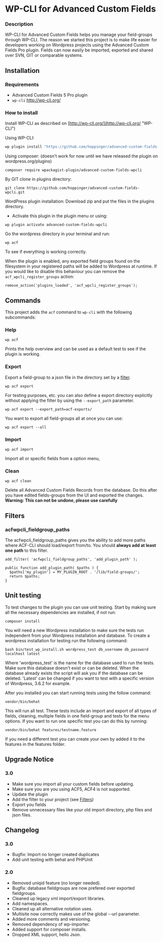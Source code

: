 # WP-CLI for Advanced Custom Fields 


### Description 

WP-CLI for Advanced Custom Fields helps you manage your field-groups through WP-CLI.
The reason we started this project is to make life easier for developers working on Wordpress projects using the Advanced Custom Fields Pro plugin.
Fields can now easily be imported, exported and shared over SVN, GIT or comparable systems.

## Installation 


### Requirements 

* Advanced Custom Fields 5 Pro plugin
* `wp-cli` http://wp-cli.org/


### How to install 

Install WP-CLI as described on [http://wp-cli.org/](http://wp-cli.org/ "WP-CLI")

Using WP-CLI:

```sh
wp plugin install "https://github.com/hoppinger/advanced-custom-fields-wpcli/archive/master.zip" --activate
```

Using composer: (doesn't work for now until we have released the plugin on wordpress.org/plugins)
```
composer require wpackagist-plugin/advanced-custom-fields-wpcli
```

By GIT clone in plugins directory:
```
git clone https://github.com/hoppinger/advanced-custom-fields-wpcli.git
```

WordPress plugin installation:
Download zip and put the files in the plugins directory.

* Activate this plugin in the plugin menu or using:
```
wp plugin activate advanced-custom-fields-wpcli
```

Go the wordpress directory in your terminal and run:
```
wp acf
```
To see if everything is working correctly.

When the plugin is enabled, any exported field groups found on the filesystem in your registered paths will be added to Wordpress at runtime.
If you would like to disable this behaviour you can remove the `acf_wpcli_register_groups` action:
```
remove_action('plugins_loaded', 'acf_wpcli_register_groups');
```

## Commands 

This project adds the `acf` command to `wp-cli` with the following subcommands:


### Help 
```
wp acf
```
Prints the help overview and can be used as a default test to see if the plugin is working.



### Export

Export a field-group to a json file in the directory set by a [filter](#filters).

```
wp acf export
```

For testing purposes, etc. you can also define a export directory explicitly without applying the filter by using the `--export_path` parameter.

```
wp acf export --export_path=acf-exports/
```

You want to export all field-groups all at once you can use:

```
wp acf export --all
```

### Import

```
wp acf import
```
Import all or specific fields from a option menu,


### Clean
```
wp acf clean
```
Delete all Advanced Custom Fields Records from the database.
Do this after you have edited fields-groups from the UI and exported the changes.
**Warning: This can not be undone, please use carefully**

## Filters


### acfwpcli_fieldgroup_paths

The acfwpcli_fieldgroup_paths gives you the ability to add more paths where ACF-CLI should load/export from/to.
You should **always add at least one path** to this filter.

```
add_filter( 'acfwpcli_fieldgroup_paths', 'add_plugin_path' );

public function add_plugin_path( $paths ) {
  $paths['my_plugin'] = MY_PLUGIN_ROOT . '/lib/field-groups/';
  return $paths;
}
````

## Unit testing

To test changes to the plugin you can use unit testing. Start by making sure all the necessary dependencies are installed, if not run:
```
composer install
```

You will need a new Wordpress installation to make sure the tests run
independent from your Wordpress installation and database. To create a wordpress installation for testing run the following command:
```
bash bin/test_wp_install.sh wordpress_test db_username db_password localhost latest
```

Where 'wordpress_test' is the name for the database used to run the tests. Make sure this database doesn't exist or can be deleted. When the database
already exists the script will ask you if the database can be deleted. 'Latest' can be changed if you want to test with a specific version of Wordpress, 3.6.2 for example.

After you installed you can start running tests using the follow command:
```
vendor/bin/behat
```

This will run all test. These tests include an import and export of all types of fields, cleaning, multiple fields in one field-group and tests for
the menu options. If you want to run one specific test you can do this by running:
```
vendor/bin/behat features/testname.feature
```

If you need a different test you can create your own by added it to the features in the features folder.

## Upgrade Notice 


### 3.0 
* Make sure you import all your custom fields before updating.
* Make sure you are you using ACF5, ACF4 is not supported.
* Update the plugin
* Add the filter to your project (see [Filters](#filters))
* Export you fields
* Remove unnecessary files like your old import directory, php files and json files.

## Changelog 


### 3.0 
* Bugfix: Import no longer created duplicates
* Add unit testing with behat and PHPUnit


### 2.0 
* Removed uniqid feature (no longer needed).
* Bugfix: database fieldgroups are now prefered over exported fieldgroups.
* Cleaned up legacy xml import/export libraries.
* Add namespaces.
* Cleaned up all alternative notation uses.
* Multisite now correctly makes use of the global --url parameter.
* Added more comments and versioning.
* Removed dependency of wp-importer.
* Added support for composer installs.
* Dropped XML support, hello Json.
